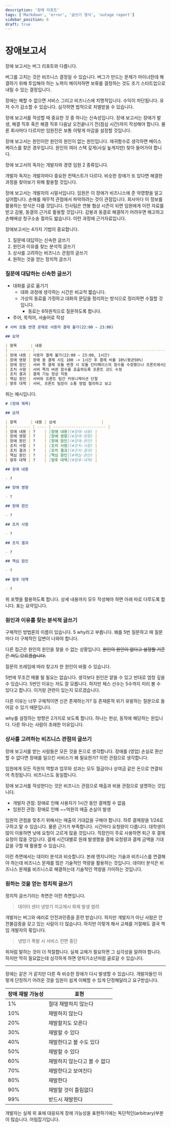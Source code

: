```yaml
---
description: '장애 리포트'
tags: ['Markdown', 'error', '글쓰기 형식', 'outage report']
sidebar_position: 6
draft: true
---
```


# 장애보고서

장애 보고서는 버그 리포트와 다릅니다.

버그를 고치는 것은 비즈니스 결정일 수 있습니다. 버그가 만드는 문제가 마이너한데 해결하기 위해 투입해야 하는 노력이 메이저하면 보류를 결정하는 것도 초기 스타트업으로 내릴 수 있는 결정입니다.

장애는 해할 수 없으면 서비스 그리고 비즈니스에 치명적입니다. 수익이 차단됩니다. 유저 수가 감소할 수 있습니다. 심각하면 법적으로 처벌받을 수 있습니다.

장애 보고서를 작성할 때 중요한 것 중 하나는 신속성입니다. 장애 보고서는 장애가 발생, 해결 직후 혹은 해결 직후 다음날 오전끝나기 전(점심 시간)까지 작성해야 합니다. 물론 회사마다 다르지만 임원진은 보통 이렇게 마감을 설정할 것입니다.

장애 보고서는 원인이란 원인의 원인이 없는 원인입니다. 재귀함수로 생각하면 베이스 케이스를 찾은 경우입니다. 원인의 여러 스택 깊게(사실 높게지만) 찾아 들어가야 합니다.

장애 보고서의 독자는 개발자와 경영 임원 2 종류입니다.

개발자 독자는 개발자마다 중요한 컨텍스트가 다르다. 비슷한 장애가 또 있다면 해결한 과정을 찾아보기 위해 활용할 것입니다.

장애 보고서는 개발자의 시말서입니다. 임원은 이 장애가 비즈니스에 준 악영향을 알고 싶어합니다. 손해를 재무적 관점에서 파악하려는 것이 관점입니다. 회사마다 이 정보를 활용하는 방식은 다를 것입니다. 인사팀은 연봉 협상 시즌이 되면 임원에게 이런 자료를 받고 감봉, 동결의 근거로 활용할 것입니다. 감봉과 동결로 해결하기 어려우면 해고하고 손해배상 청구소송 절차도 밟습니다. 이런 과정에 근거자료입니다.

장애보고서는 4가지 기법이 중요합니다.

1. 질문에 대답하는 신속한 글쓰기
2. 원인과 이유를 찾는 분석적 글쓰기
3. 상사를 고려하는 비즈니스 관점의 글쓰기
4. 원하는 것을 얻는 정치적 글쓰기

### 질문에 대답하는 신속한 글쓰기

- 대화를 글로 옮기기
  - 대화 과정에 생각하는 시간은 비교적 짧습니다.
  - 가상의 동료를 가정하고 대화의 문답을 정리하는 방식으로 정리하면 수월할 것입니다.
    - 동료는 6하원칙으로 질문하도록 합니다.
- 주어, 목적어, 서술어로 작성

```md
# 서버 모듈 변경 문제로 사용자 결제 불가(22:00 ~ 23:00)

## 요약

| 항목      | 내용                                                                                             |
| --------- | ------------------------------------------------------------------------------------------------ |
| 장애 내용 | 사용자 결제 불가(22:00 ~ 23:00, 1시간)                                                           |
| 장애 영향 | 장애 중 결제 시도 100 -> 1시간 후 결제 비율 10%(평균50%)                                         |
| 장애 원인 | 서버 쪽 결제 모듈 변경 시 모듈 인터페이스의 함수를 수정했으나 프론트에서는 기존 함수로 에러 발생 |
| 조치 사항 | 서버 쪽의 바뀐 함수를 호출하도록 프론트 코드 수정                                                |
| 조치 결과 | 결제 기능 정상 작동                                                                              |
| 핵심 원인 | 서버와 프론트 팀간 커뮤니케이션 단절                                                             |
| 향후 대책 | 서버, 프론트 팀장이 소통 방법 협의하고 보고                                                      |
```

위는 예시입니다.

```md
# (장애 제목)

## 요약

| 항목      | 내용 | 상세                    |
| --------- | ---- | ----------------------- |
| 장애 내용 | ?    | [장애 내용](#장애-내용) |
| 장애 영향 | ?    | [장애 영향](#장애-영향) |
| 장애 원인 | ?    | [장애 원인](#장애-원인) |
| 조치 사항 | ?    | [조치 사항](#조치-사항) |
| 조치 결과 | ?    | [조치 결과](#조치-결과) |
| 핵심 원인 | ?    | [핵심 원인](#핵심-원인) |
| 향후 대책 | ?    | [향후 대책](#향후-대책) |

## 장애 내용

- ?

## 장애 영향

- ?

## 장애 원인

- ?

## 조치 사항

- ?

## 조치 결과

- ?

## 핵심 원인

- ?

## 향후 대책

- ?
```

위 포멧을 활용하도록 합니다. 상세 내용까지 모두 작성해야 하면 아래 따로 다루도록 합니다. 표는 요약입니다.

### 원인과 이유를 찾는 분석적 글쓰기

구체적인 방법론의 이름이 있습니다. 5 why라고 부릅니다. 왜를 5번 질문하고 매 질문마다 더 구체적인 답변이 나와야 합니다.

다른 접근은 원인의 원인을 찾을 수 없는 상황입니다. ~~원인의 원인이 없다고 설정할 기준은 저도 모르겠습니다.~~

질문의 프레임에 따라 찾고자 한 원인이 바뀔 수 있습니다.

5번에 무조건 매몰 될 필요는 없습니다. 생각보다 원인은 얕을 수 있고 반대로 엄청 깊을 수 있습니다. 5번인 이유는 저도 잘 모릅니다. 하지만 체스 선수는 5수까지 미리 볼 수 있다고 합니다. 이거랑 관련이 있는지 모르겠습니다.

다른 이유는 너무 구체적이면 신은 존재하는가? 등 존재론적 위기 유발하는 질문으로 들어갈 수 있기 때문입니다.

why를 설정하는 방향은 2가지로 보도록 합니다. 하나는 현상, 동작에 해당하는 원입니다. 다른 하나는 사람이 초래한 이유입니다.

### 상사를 고려하는 비즈니스 관점의 글쓰기

장애 보고서를 받는 사람들은 모든 것을 돈으로 생각합니다. 장애를 (영업) 손실로 환산할 수 없다면 장애를 일으킨 서비스가 왜 필요한가? 이런 관점으로 생각합니다.

임원에게 모든 직원의 역할과 업무와 성과는 모두 월급이나 상여금 같은 돈으로 연결되어 측정됩니다. 비즈니스도 동일합니다.

장애 보고서를 작성한다는 것은 비즈니스 관점으로 매출과 비용 관점으로 설명하는 것입니다.

- 개발자 관점: 장애로 인해 사용자가 1시간 동안 결제할 수 없음
- 임원진 관점: 장애로 인해 ~~억원의 매출 손실이 발생

임원의 관점을 맞추기 위해서는 매출의 기대값을 구해야 합니다. 하루 결제량을 1/24로 구하고 말 수 있습니다. 물론 근거가 부족합니다. 시간마다 요청량이 다릅니다. 대학생이 많이 이용하면 낮에 요청이 고르게 많을 것입니다. 직장인이 주로 사용하면 퇴근 후 결제 요청이 많을 것입니다. 결제 시간대별로 원래 발생했을 결제 요청량과 결제 금액을 기대값을 구할 때 활용할 수 있습니다.

이런 측면에서는 데이터 분석과 비슷합니다. 본래 엔지니어는 기술과 비즈니스를 연결해야 하는데 비즈니스 문제를 많은 기술적인 역량을 활용하는 것입니다. 데이터 분석은 비즈니스 문제를 비즈니스로 해결하는데 기술적인 역량을 가미하는 것입니다.

### 원하는 것을 얻는 정치적 글쓰기

정치적 글쓰기라는 측면은 이런 측면입니다.

> 데이터 센터 냉방기 미교체시 화재 발생 염려

개발자는 버그와 에러로 안전과민증을 훈련 받습니다. 하지만 개발자가 아닌 사람은 안전불감증을 갖고 있는 사람이 더 많습니다. 하지만 이렇게 해서 교체를 거절해도 결국 책임 개발자의 몫입니다.

> 냉방기 폭발 시 서비스 전면 중단

위처럼 말하는 것이 더 적절합니다. 실제 교체가 필요하면 그 심각성을 알려야 합니다. 하지만 딱히 필요없는데 심각하게 하면 양치기소년처럼 골로갈 수 있습니다.

---

장애는 같은 거 같지만 다른 즉 비슷한 장애가 다시 발생할 수 있습니다. 개발자들인 이렇게 단정하기 어려운 것을 임원이 쉽게 이해할 수 있게 단정해달라고 요구받습니다.

| 장애 재발 가능성 | 표현                         |
| ---------------- | ---------------------------- |
| 1%               | 절대 재발하지 않는다         |
| 10%              | 재발하지 않는다              |
| 20%              | 재발할지도 모른다            |
| 30%              | 재발할 수 있다               |
| 40%              | 재발한다고 볼 수도 있다      |
| 50%              | 재발할 수 있다               |
| 60%              | 재발하지 않는다고 볼 수 없다 |
| 70%              | 재발한다고 보여진다          |
| 80%              | 재발한다                     |
| 90%              | 재발할 것이 틀림없다         |
| 99%              | 받드시 재발한다              |

개발자는 실제 위 표에 대응되게 장애 가능성을 표현하기에는 독단적인(arbitrary)부분이 많습니다. 어림잡기입니다.

<!-- # 장애 리포트

실제 프로덕션 환경에서 장애가 발생하면 작성하고 올리는 리포트입니다. 장애의 정의는 서비스를 정상적으로 사용할 수 없는 경우입니다. 개인정보 유출은 장애가 아니라 리포트의 종류가 달라집니다.

또 장애 리포트 민방위 비슷하게 훈련하고 훈련의 형식으로 작성하는 경우도 있습니다. 모의로 다른 환경에서 장애를 발생시키고 고치는 과정을 훈련하는 운동입니다. 실제 모니터링, 테스트, 로깅 등 정상동작하는지 확인하기 위해 시험하는 것입니다. 이상한 기업에서는 실험 환경인데 실제 환경인줄 알고 착각하고 직원을 해고했다는 소문도 있습니다.

독자가 개발자인 경우와 경영진인 경우 2가지가 있습니다. 처음 상황을 공유할 때 보고서, 나중에 개발자가읽을 보고서, 경영진이 손해배상 청구소송할 보고서를 각각 상황에 맞는 템플릿을 사용하면 됩니다.

## 긴급 보고

장애가 발생하면 바로 상황을 공유해야 합니다. 조기에 상황을 파악하고 운이 좋으면 바로 차단할 수 있습니다.

```md
내용
영향
원인
조치
결과
향후
```

## 분석 보고

개발자들이 장애를 대비하기 위해 모의로 작성할 때도 동일하게 작성해주면 됩니다.

```md

```

## 비즈니스 보고

경영진에게 보고할 때 쓰는 보고서입니다. 장애보고서인데 경영진을 위해 다시 따로 작성합니다.

제일 중요한 보고서는 비즈니스적 글쓰기입니다. 발생한 손실을 재무적으로 표현해야 합니다. 책임 전가, 해고, 손해배상 청구소송의 절차를 위해 필요한 근거 자료입니다.

```md
# 제목

- 장애 내용 요약

## 요약

## 손실

- 재무학, 경제성공학, 산업공학, 금융공학 등 금액으로 환산가능한 모든 수단을 활용함
- 고객에게 책임져야할 금액은 최소화
- 피고에게 청구할 금액은 최대화
- 손실을 입증가능 한 법적 근거
  - 순수하게 장애보고서로만 손해 입증하기에는 어려움
  - 다른 분명한 증거를 근거자료로 토대를 마련해 소송절차에 고지를 점유
```

https://so-es-immer.tistory.com/entry/%EA%B0%9C%EB%B0%9C%EC%9E%90%EC%9D%98-%EA%B8%80%EC%93%B0%EA%B8%B0-%EC%9E%A5%EC%95%A0-%EB%B3%B4%EA%B3%A0%EC%84%9C%EC%97%90-%EA%B4%80%ED%95%B4#google_vignette

https://post.naver.com/viewer/postView.nhn?volumeNo=27822268

https://engineering.linecorp.com/ko/blog/line-failure-reporting-and-follow-up-process-culture

요약: 장애 상황에 대해 간략히 설명한다.
장애 탐지 시간: 장애가 최초 탐지된 시간을 명시한다.
영향받은 서비스: 장애에 영향받은 서비스를 명시한다.
장애 원인: 장애가 발생한 원인을 설명한다.
타임라인과 해결 과정: 장애가 최초 발생한 시점부터 주요 진행 과정을 순서대로 설명한다. 어떻게 대응했는지 자세한 설명을 덧붙인다.
해결 과정과 예방책: 장애를 어떻게 해결했는지, 어떤 예방 조치를 취해야 하는지 자세하게 설명한다. Jira 티켓 정보도 포함한다.
관련 문서 및 추가 정보(선택 사항): 필요하면 기타 정보를 추가한다. -->

